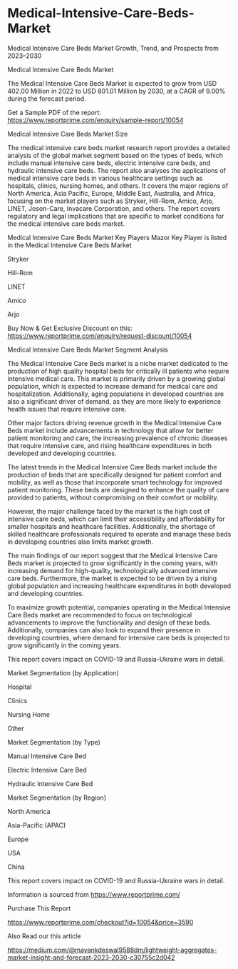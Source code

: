 # Medical-Intensive-Care-Beds-Market
Medical Intensive Care Beds Market Growth, Trend, and Prospects from 2023–2030

Medical Intensive Care Beds Market

The Medical Intensive Care Beds Market is expected to grow from USD 402.00 Million in 2022 to USD 801.01 Million by 2030, at a CAGR of 9.00% during the forecast period.

Get a Sample PDF of the report: https://www.reportprime.com/enquiry/sample-report/10054

Medical Intensive Care Beds Market Size

The medical intensive care beds market research report provides a detailed analysis of the global market segment based on the types of beds, which include manual intensive care beds, electric intensive care beds, and hydraulic intensive care beds. The report also analyses the applications of medical intensive care beds in various healthcare settings such as hospitals, clinics, nursing homes, and others. It covers the major regions of North America, Asia Pacific, Europe, Middle East, Australia, and Africa, focusing on the market players such as Stryker, Hill-Rom, Amico, Arjo, LINET, Joson-Care, Invacare Corporation, and others. The report covers regulatory and legal implications that are specific to market conditions for the medical intensive care beds market.

Medical Intensive Care Beds Market Key Players
Mazor Key Player is listed in the Medical Intensive Care Beds Market

Stryker

Hill-Rom

LINET

Amico

Arjo

Buy Now & Get Exclusive Discount on this: https://www.reportprime.com/enquiry/request-discount/10054

Medical Intensive Care Beds Market Segment Analysis

The Medical Intensive Care Beds market is a niche market dedicated to the production of high quality hospital beds for critically ill patients who require intensive medical care. This market is primarily driven by a growing global population, which is expected to increase demand for medical care and hospitalization. Additionally, aging populations in developed countries are also a significant driver of demand, as they are more likely to experience health issues that require intensive care.

Other major factors driving revenue growth in the Medical Intensive Care Beds market include advancements in technology that allow for better patient monitoring and care, the increasing prevalence of chronic diseases that require intensive care, and rising healthcare expenditures in both developed and developing countries.

The latest trends in the Medical Intensive Care Beds market include the production of beds that are specifically designed for patient comfort and mobility, as well as those that incorporate smart technology for improved patient monitoring. These beds are designed to enhance the quality of care provided to patients, without compromising on their comfort or mobility.

However, the major challenge faced by the market is the high cost of intensive care beds, which can limit their accessibility and affordability for smaller hospitals and healthcare facilities. Additionally, the shortage of skilled healthcare professionals required to operate and manage these beds in developing countries also limits market growth.

The main findings of our report suggest that the Medical Intensive Care Beds market is projected to grow significantly in the coming years, with increasing demand for high-quality, technologically advanced intensive care beds. Furthermore, the market is expected to be driven by a rising global population and increasing healthcare expenditures in both developed and developing countries.

To maximize growth potential, companies operating in the Medical Intensive Care Beds market are recommended to focus on technological advancements to improve the functionality and design of these beds. Additionally, companies can also look to expand their presence in developing countries, where demand for intensive care beds is projected to grow significantly in the coming years.

This report covers impact on COVID-19 and Russia-Ukraine wars in detail.

Market Segmentation (by Application)

Hospital

Clinics

Nursing Home

Other

Market Segmentation (by Type)

Manual Intensive Care Bed

Electric Intensive Care Bed

Hydraulic Intensive Care Bed

Market Segmentation (by Region)

North America

Asia-Pacific (APAC)

Europe

USA

China

This report covers impact on COVID-19 and Russia-Ukraine wars in detail.

Information is sourced from https://www.reportprime.com/

Purchase This Report

https://www.reportprime.com/checkout?id=10054&price=3590

Also Read our this article

https://medium.com/@mayankdeswal9588dm/lightweight-aggregates-market-insight-and-forecast-2023-2030-c30755c2d042
